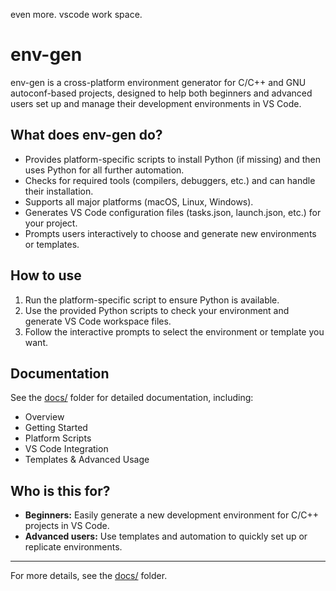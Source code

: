 even more.
vscode work space.
# env-gen

env-gen is a cross-platform environment generator for C/C++ and GNU autoconf-based projects, designed to help both beginners and advanced users set up and manage their development environments in VS Code.

## What does env-gen do?

- Provides platform-specific scripts to install Python (if missing) and then uses Python for all further automation.
- Checks for required tools (compilers, debuggers, etc.) and can handle their installation.
- Supports all major platforms (macOS, Linux, Windows).
- Generates VS Code configuration files (tasks.json, launch.json, etc.) for your project.
- Prompts users interactively to choose and generate new environments or templates.

## How to use

1. Run the platform-specific script to ensure Python is available.
2. Use the provided Python scripts to check your environment and generate VS Code workspace files.
3. Follow the interactive prompts to select the environment or template you want.

## Documentation

See the [docs/](docs/README.md) folder for detailed documentation, including:

- Overview
- Getting Started
- Platform Scripts
- VS Code Integration
- Templates & Advanced Usage

## Who is this for?

- **Beginners:** Easily generate a new development environment for C/C++ projects in VS Code.
- **Advanced users:** Use templates and automation to quickly set up or replicate environments.

---

For more details, see the [docs/](docs/README.md) folder.